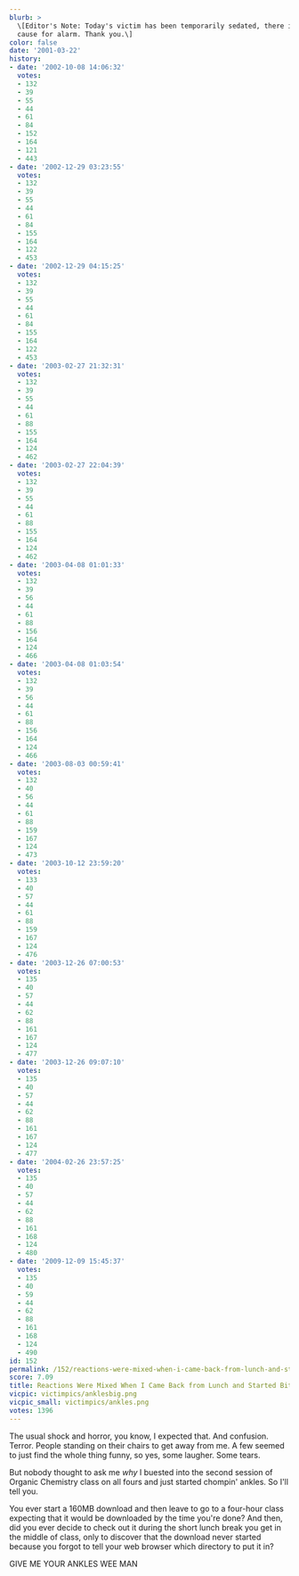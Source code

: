 ```yaml
---
blurb: >
  \[Editor's Note: Today's victim has been temporarily sedated, there is no longer
  cause for alarm. Thank you.\]
color: false
date: '2001-03-22'
history:
- date: '2002-10-08 14:06:32'
  votes:
  - 132
  - 39
  - 55
  - 44
  - 61
  - 84
  - 152
  - 164
  - 121
  - 443
- date: '2002-12-29 03:23:55'
  votes:
  - 132
  - 39
  - 55
  - 44
  - 61
  - 84
  - 155
  - 164
  - 122
  - 453
- date: '2002-12-29 04:15:25'
  votes:
  - 132
  - 39
  - 55
  - 44
  - 61
  - 84
  - 155
  - 164
  - 122
  - 453
- date: '2003-02-27 21:32:31'
  votes:
  - 132
  - 39
  - 55
  - 44
  - 61
  - 88
  - 155
  - 164
  - 124
  - 462
- date: '2003-02-27 22:04:39'
  votes:
  - 132
  - 39
  - 55
  - 44
  - 61
  - 88
  - 155
  - 164
  - 124
  - 462
- date: '2003-04-08 01:01:33'
  votes:
  - 132
  - 39
  - 56
  - 44
  - 61
  - 88
  - 156
  - 164
  - 124
  - 466
- date: '2003-04-08 01:03:54'
  votes:
  - 132
  - 39
  - 56
  - 44
  - 61
  - 88
  - 156
  - 164
  - 124
  - 466
- date: '2003-08-03 00:59:41'
  votes:
  - 132
  - 40
  - 56
  - 44
  - 61
  - 88
  - 159
  - 167
  - 124
  - 473
- date: '2003-10-12 23:59:20'
  votes:
  - 133
  - 40
  - 57
  - 44
  - 61
  - 88
  - 159
  - 167
  - 124
  - 476
- date: '2003-12-26 07:00:53'
  votes:
  - 135
  - 40
  - 57
  - 44
  - 62
  - 88
  - 161
  - 167
  - 124
  - 477
- date: '2003-12-26 09:07:10'
  votes:
  - 135
  - 40
  - 57
  - 44
  - 62
  - 88
  - 161
  - 167
  - 124
  - 477
- date: '2004-02-26 23:57:25'
  votes:
  - 135
  - 40
  - 57
  - 44
  - 62
  - 88
  - 161
  - 168
  - 124
  - 480
- date: '2009-12-09 15:45:37'
  votes:
  - 135
  - 40
  - 59
  - 44
  - 62
  - 88
  - 161
  - 168
  - 124
  - 490
id: 152
permalink: /152/reactions-were-mixed-when-i-came-back-from-lunch-and-started-biting-ankles/
score: 7.09
title: Reactions Were Mixed When I Came Back from Lunch and Started Biting Ankles
vicpic: victimpics/anklesbig.png
vicpic_small: victimpics/ankles.png
votes: 1396
---
```


The usual shock and horror, you know, I expected that. And confusion.
Terror. People standing on their chairs to get away from me. A few
seemed to just find the whole thing funny, so yes, some laugher. Some
tears.

But nobody thought to ask me *why* I buested into the second session of
Organic Chemistry class on all fours and just started chompin' ankles.
So I'll tell you.

You ever start a 160MB download and then leave to go to a four-hour
class expecting that it would be downloaded by the time you're done? And
then, did you ever decide to check out it during the short lunch break
you get in the middle of class, only to discover that the download never
started because you forgot to tell your web browser which directory to
put it in?

GIVE ME YOUR ANKLES WEE MAN